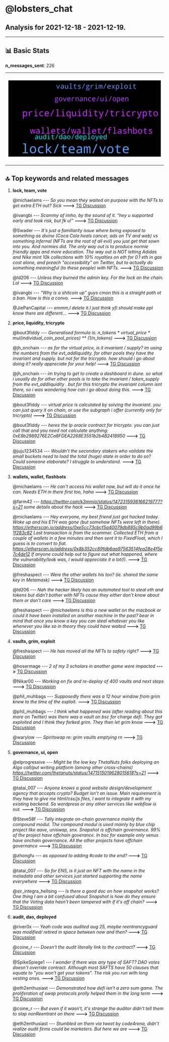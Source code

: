 # **@lobsters_chat**
 ## Analysis for **2021-12-18** - **2021-12-19**.

---

## 📊 **Basic Stats**

**n_messages_sent**: 226

---
![wordcloud](lobsters_chat_1Days_wordcloud.png)

---


## 🔝 **Top keywords and related messages**

1. **lock, team, vote**

    @michaelams --- *So you mean they waited on purpose with the NFTs to get extra ETH out? Sick* **--->** [TG Discussion](https://t.me/lobsters_chat/308919)

    @ivangbi --- *Scammy af imho, by the sound of it. “hey u supported early and took risk, but fk u!”* **--->** [TG Discussion](https://t.me/lobsters_chat/308722)

    @Swader --- *It's just a familiarity issue where being exposed to something as divine (Coca Cola heals cancer, ads on TV and web) vs something infernal (NFTs are the root of all evil) you just get that sown into you. And normies did. The only way out is to produce normie friendly apps and more education. The way out is NOT letting Adidas and Nike mint 10k collections with 10% royalties on eth for 0.1 eth in gas cost alone, and preach "accessibility" on Twitter, but to actually do something meaningful (to these people) with NFTs.* **--->** [TG Discussion](https://t.me/lobsters_chat/308562)

    @ld206 --- *Unless they burned the admin key. For the lock on the chain. Lol* **--->** [TG Discussion](https://t.me/lobsters_chat/308724)

    @ivangbi --- *“Why is a shitcoin up” guys cmon this is a straight path ot a ban. How is this a convo.* **--->** [TG Discussion](https://t.me/lobsters_chat/308684)

    @JiePanCapital --- *emmm,I delete it.I just think yfi should make ppl know there are different...* **--->** [TG Discussion](https://t.me/lobsters_chat/308686)

2. **price, liquidity, tricrypto**

    @bout3fiddy --- *Generalised formula is:  n_tokens * virtual_price * mul(individual_coin_pool_prices) ** (1/n_tokens)* **--->** [TG Discussion](https://t.me/lobsters_chat/308862)

    @jh_onchain --- *as for the virtual price, is it invariant / supply? im using the numbers from the evt_addliquidity. for other pools they have the invariant and supply. but not for the tricrypto. how should i go about doing it? really appreciate for your help!* **--->** [TG Discussion](https://t.me/lobsters_chat/308865)

    @jh_onchain --- *im trying to get to create a dashboard in dune. so what i usually do for other other pools is to take the invariant / token_supply from the evt_addliquidity . but for this tricrypto the invariant column isnt there, so i was wondering how can i go about doing this.* **--->** [TG Discussion](https://t.me/lobsters_chat/308872)

    @bout3fiddy --- *virtual price is calculated by solving the invariant. you can just query it on chain, or use the subgraph i offer (currently only for tricrypto)* **--->** [TG Discussion](https://t.me/lobsters_chat/308866)

    @bout3fiddy --- *heres the lp oracle contract for tricrypto. you can just call that and you need not calculate anything: 0xE8b2989276E2Ca8FDEA2268E3551b2b4B2418950* **--->** [TG Discussion](https://t.me/lobsters_chat/308874)

    @juju1234534 --- *Wouldn’t the secondary stakers who validate the small buckets need to load the total (huge) state in order to do so? Could someone elaborate? I struggle to understand.* **--->** [TG Discussion](https://t.me/lobsters_chat/308709)

3. **wallets, wallet, flashbots**

    @michaelams --- *He can't access his wallet now, but will do it once he can. Needs ETH in there first too, haha* **--->** [TG Discussion](https://t.me/lobsters_chat/308908)

    @farm42 --- *https://twitter.com/k3mmio/status/1472315936166219777?s=21 some details about the hack* **--->** [TG Discussion](https://t.me/lobsters_chat/308784)

    @michaelams --- *Hey everyone, my best friend just got hacked today. Woke up and his ETH was gone (but somehow NFTs were left in there). https://etherscan.io/address/0xe5cc73cbcf5a40079db885c9b0ad99b61f283c82   Last transaction is from the scammer. Collected ETH from a couple of wallets in a few minutes and then sent it to FixedFloat, which I guess is to convert to fiat. https://etherscan.io/address/0x8b352cc89fdb6aa97563514fea28e4f5e7c4de12  If anyone could help out to figure out what happened, where the vulnerability/leak was, I would appreciate it a lot(!).* **--->** [TG Discussion](https://t.me/lobsters_chat/308898)

    @freshaspect --- *Were the other wallets his too? (ie. shared the same key in Metamask)* **--->** [TG Discussion](https://t.me/lobsters_chat/308901)

    @ld206 --- *Nah the hacker likely has an automated tool to steal eth and tokens but didn’t bother with NFTs cause they either don’t know about them or don’t care* **--->** [TG Discussion](https://t.me/lobsters_chat/308921)

    @freshaspect --- *@michaelams is this a new wallet on the macbook or could it have been installed on another machine in the past? bear in mind that once you know a key you can steal whatever you like whenever you like so in theory they could have waited* **--->** [TG Discussion](https://t.me/lobsters_chat/308936)

4. **vaults, grim, exploit**

    @freshaspect --- *He has moved all the NFTs to safety right?* **--->** [TG Discussion](https://t.me/lobsters_chat/308904)

    @hosermage --- *2 of my 3 scholars in another game were impacted* **--->** [TG Discussion](https://t.me/lobsters_chat/308854)

    @Nikar00 --- *Working on fix and re-deploy of 400 vaults and next steps* **--->** [TG Discussion](https://t.me/lobsters_chat/308824)

    @phil_muhbags --- *Supposedly there was a 12 hour window from grim knew to the time of the exploit.* **--->** [TG Discussion](https://t.me/lobsters_chat/308817)

    @phil_muhbags --- *I think what happened was (after reading about this more on Twitter) was there was a vault on bsc for charge defi. They got exploited and I think they forked grim. They then let grim know* **--->** [TG Discussion](https://t.me/lobsters_chat/308814)

    @warylow --- *Spiritswap re: grim vaults emptying rn* **--->** [TG Discussion](https://t.me/lobsters_chat/308742)

5. **governance, ui, open**

    @elprogressive --- *Might be the low key ThetaNuts folks deploying an Algo call/put writing platform (among other cross-chains) https://twitter.com/thetanuts/status/1471515019628015618?s=21* **--->** [TG Discussion](https://t.me/lobsters_chat/308566)

    @tatai_007 --- *Anyone knows a good website design/development agency that accepts crypto? Budget isn't an issue. Main requirement is they have to give me html/css/js files, I want to integrate it with my existing backend.  So wordpress or any other services like webflow is out.* **--->** [TG Discussion](https://t.me/lobsters_chat/308764)

    @Steve58f --- *Tally integrate on-chain governance mainly the compound modul. The compound modul is used mainly by blue chip project like aave, uniswap, snx.    Snapshot is offchain governance. 99% of the project have offchain goverance. In bsc for example only venus have onchain governance. All the other projects have offchain governance* **--->** [TG Discussion](https://t.me/lobsters_chat/308763)

    @zhongfu --- *as opposed to adding #code to the end?* **--->** [TG Discussion](https://t.me/lobsters_chat/308839)

    @tatai_007 --- *So for ENS, is it just an NFT with the name in the metadata and other services just started supporting the name everywhere* **--->** [TG Discussion](https://t.me/lobsters_chat/308846)

    @sir_integra_hellsing --- *Is there a good doc on how snapshot works? One thing I am a bit confused about Snapshot is how do they ensure that the Voting data hasn't been tampered with if it's off chain?* **--->** [TG Discussion](https://t.me/lobsters_chat/308766)

6. **audit, dao, deployed**

    @river0x --- *Yeah code was audited aug 25, maybe reentrancyguard was modified/ retired in space between now and then?* **--->** [TG Discussion](https://t.me/lobsters_chat/308801)

    @coine_r --- *Doesn't the audit literally link to the contract?* **--->** [TG Discussion](https://t.me/lobsters_chat/308802)

    @SpikeSpiege1 --- *I wonder if there was any type of SAFT? DAO votes doesn't override contract. Although most SAFTS have 50 clauses that equate to "you won't get your tokens". The risk you run with long vesting ones.* **--->** [TG Discussion](https://t.me/lobsters_chat/308752)

    @eth2enthusiast --- *Demonstrated how defi isn’t a zero sum game. The proliferation of swap protocols prolly helped them in the long term* **--->** [TG Discussion](https://t.me/lobsters_chat/308546)

    @coine_r --- *But even if it wasn't, it's strange the auditor didn't tell them to slap nonReentrant on there* **--->** [TG Discussion](https://t.me/lobsters_chat/308812)

    @eth2enthusiast --- *Stumbled on them via tweet by code4rena, didn’t realize audit firms could be marketers. But here we are* **--->** [TG Discussion](https://t.me/lobsters_chat/308540)

